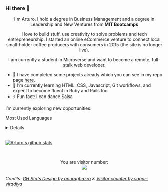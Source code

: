 ### Hi there 👋



<div align="center">I'm Arturo. I hold a degree in Business Management and a degree in Leadership and New Ventures from <strong><a src="https://bootcamps.mit.edu/">MIT Bootcamps</a></strong>

I love to build stuff, use creativity to solve problems and tech entrepreneurship. I started an online eCommerce venture to connect local small-holder coffee producers with consumers in 2015 (the site is no longer live).

I am currently a student in Microverse and want to become a remote, full-stalk web developer.</div>

- 🔭 I have completed some projects already which you can see in my repo page [here](https://github.com/StarSheriff2?tab=repositories).
- 🌱 I’m currently learning HTML, CSS, Javascript, Git workflows, and expect to become fluent in Ruby and Rails too
- ⚡ Fun fact: I can dance Salsa

I’m currently exploring new opportunities.

Most Used Languages <details>
[![Top Langs](https://github-readme-stats.vercel.app/api/top-langs/?username=StarSheriff2&layout=compact)](https://github.com/anuraghazra/github-readme-stats)
</details>

<br>

[![Arturo's github stats](https://github-readme-stats.vercel.app/api?username=StarSheriff2&count_private=true&show_icons=true&theme=synthwave)](https://github.com/anuraghazra/github-readme-stats)

<br>

<p align="center"> 
  You are visitor number: <br>
  <img src="https://profile-counter.glitch.me/StarSheriff2/count.svg" />
</p>

###### Credits: [GH Stats Design by anuraghazra](https://github.com/anuraghazra) & [Visitor counter by sagar-viradiya](https://github.com/sagar-viradiya)
